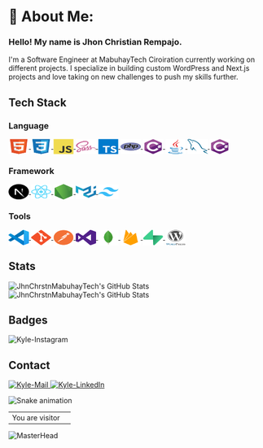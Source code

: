 # 💫 About Me:

### Hello! My name is Jhon Christian Rempajo.
I'm a Software Engineer at MabuhayTech Ciroiration currently working on different projects. I specialize in building custom WordPress and Next.js projects and love taking on new challenges to push my skills further.


## Tech Stack

### Language

<div style="display: inline-block">
  <a href="https://developer.mozilla.org/en-US/docs/Web/HTML" target="_blank"> 
    <img align="center" alt="Kyle-HTML" height="30" width="40" src="https://github.com/devicons/devicon/blob/master/icons/html5/html5-original.svg">
  </a>
  <a href="https://developer.mozilla.org/en-US/docs/Web/CSS" target="_blank">
    <img align="center" alt="Kyle-CSS" height="30" width="40" src="https://github.com/devicons/devicon/blob/master/icons/css3/css3-original.svg">
  </a>
  <a href="https://learn.microsoft.com/en-us/cpp/c-language/?view=msvc-170" target="_blank">
    <img align="center" alt="Kyle-C" height="30" width="40" src="https://github.com/devicons/devicon/blob/master/icons/javascript/javascript-original.svg">
  </a>
  <a href="https://docs.python.org/3/" target="_blank">
    <img align="center" alt="Kyle-Python" height="30" width="40" src="https://github.com/devicons/devicon/blob/master/icons/sass/sass-original.svg">
  </a>
    <a href="https://docs.python.org/3/" target="_blank">
    <img align="center" alt="Kyle-Python" height="30" width="40" src="https://github.com/devicons/devicon/blob/master/icons/typescript/typescript-original.svg">
  </a>
   <a href="https://www.php.net/docs.php" target="_blank">
    <img align="center" alt="Kyle-php" height="30" width="40" src="https://github.com/devicons/devicon/blob/master/icons/php/php-original.svg">
  </a> 
  <a href="https://isocpp.org/std/the-standard" target="_blank">
    <img align="center" alt="Kyle-C++" height="30" width="40" src="https://github.com/devicons/devicon/blob/master/icons/csharp/csharp-original.svg">
  </a>
  <a href="https://docs.oracle.com/en/java" target="_blank">
    <img align="center" alt="Kyle-Java" height="30" width="40" src="https://github.com/devicons/devicon/blob/master/icons/java/java-original.svg">
  </a>
  <a href="https://dev.mysql.com/doc" target="_blank">
    <img align="center" alt="Kyle-MySQL" height="30" width="40" src="https://github.com/devicons/devicon/blob/master/icons/mysql/mysql-original.svg">
  </a>
  <a href="https://learn.microsoft.com/en-us/dotnet/csharp/" target="_blank">
    <img align="center" alt="Kyle-csharp" height="30" width="40" src="https://github.com/devicons/devicon/blob/master/icons/csharp/csharp-original.svg">
  </a> 
</div>

### Framework

<div style="display: inline-block">
  <a href="https://react.dev" target="_blank">
    <img align="center" alt="Kyle-react" height="30" width="40" src="https://github.com/devicons/devicon/blob/master/icons/nextjs/nextjs-original.svg">
  </a>
  <a href="https://react.dev" target="_blank">
    <img align="center" alt="Kyle-react" height="30" width="40" src="https://github.com/devicons/devicon/blob/master/icons/react/react-original.svg">
  </a>
  <a href="https://nodejs.org/en/docs" target="_blank">
    <img align="center" alt="Kyle-nodejs" height="30" width="40" src="https://github.com/devicons/devicon/blob/master/icons/nodejs/nodejs-original.svg">
  </a>
  <a href="https://learn.microsoft.com/en-us/dotnet" target="_blank">
    <img align="center" alt="Kyle-dotnet" height="30" width="40" src="https://github.com/devicons/devicon/blob/master/icons/materialui/materialui-original.svg">
  </a>
  <a href="https://tailwindcss.com" target="_blank">
    <img align="center" alt="Kyle-tailwind" height="30" width="40" src="https://github.com/devicons/devicon/blob/master/icons/tailwindcss/tailwindcss-original.svg">
  </a>
</div>

### Tools

<div style="display: inline-block">
  <a href="https://code.visualstudio.com/docs" target="_blank">
    <img align="center" alt="Kyle-VS-Code" height="30" width="40" src="https://github.com/devicons/devicon/blob/master/icons/vscode/vscode-original.svg">
  </a>
  <a href="https://git-scm.com/doc" target="_blank">
    <img align="center" alt="Kyle-Git" height="30" width="40" src="https://github.com/devicons/devicon/blob/master/icons/git/git-original.svg">
  </a>
  <a href="https://learning.postman.com/docs/getting-started/introduction/" target="_blank">
    <img align="center" alt="Kyle-Postman" height="30" width="40" src="https://github.com/devicons/devicon/blob/master/icons/postman/postman-original.svg">
  </a>
  <a href="https://learn.microsoft.com/en-us/visualstudio/" target="_blank">
    <img align="center" alt="Kyle-Visual-Studio" height="30" width="40" src="https://github.com/devicons/devicon/blob/master/icons/visualstudio/visualstudio-plain.svg">
  </a>
  <a href="https://www.mongodb.com/docs/" target="_blank">
    <img align="center" alt="Kyle-MongoDB" height="30" width="40" src="https://github.com/devicons/devicon/blob/master/icons/mongodb/mongodb-original.svg">
  </a> 
  <a href="https://firebase.google.com/docs" target="_blank">
    <img align="center" alt="Kyle-Firebase" height="30" width="40" src="https://github.com/devicons/devicon/blob/master/icons/firebase/firebase-plain.svg">
  </a>
  <a href="https://supabase.com/docs" target="_blank">
    <img align="center" alt="Kyle-Supabase" height="30" width="40" src="https://github.com/devicons/devicon/blob/master/icons/supabase/supabase-original.svg">
  </a>
  <a href="https://wordpress.org/support/article/wordpress-editor/" target="_blank">
    <img align="center" alt="Kyle-WordPress" height="30" width="40" src="https://github.com/devicons/devicon/blob/master/icons/wordpress/wordpress-original.svg">
  </a>
</div>


## Stats

<div style="display: inline-block">
  <img alt="JhnChrstnMabuhayTech's GitHub Stats" src="https://github-readme-streak-stats.herokuapp.com/?user=JhnChrstnMabuhayTech&theme=shadow_green&hide_border=true">
  <img alt="JhnChrstnMabuhayTech's GitHub Stats" src="https://github-readme-stats-lake-seven-36.vercel.app/api/top-langs?username=kyleysrael&show_icons=true&theme=transparent&hide_border=true&layout=compact">
</div>

## Badges

<div style="display: inline-block">
<img alt="Kyle-Instagram" src="https://github-profile-trophy.vercel.app/?username=JhnChrstnMabuhayTech&theme=onedark&no-frame=false&no-bg=true&margin-w=4&border=false" target="_blank">
</div>

## Contact

<div style="display: inline-block">
  <a href="mailto:kylecua28@gmail.com" target="_blank">
    <img alt="Kyle-Mail" src="https://img.shields.io/badge/-Mail-EA4335?style=for-the-badge&logo=maildotru&logoColor=white" target="_blank">
  </a>
  <a href="https://www.linkedin.com/in/kyle-ysrael-cua-22b367244/" target="_blank">
    <img alt="Kyle-LinkedIn" src="https://img.shields.io/badge/-LinkedIn-0A66C2?style=for-the-badge&logo=linkedin&logoColor=white" target="_blank">
  </a>

</div>

![Snake animation](https://github.com/JhnChrstnMabuhayTech/blob/output/github-contribution-grid-snake.svg)

<table>
  <tr>
    <td>You are visitor</td>
    <td><img src="https://profile-counter.glitch.me/JhnChrstnMabuhayTech/count.svg" alt="" /></td>
  </tr>
</table>

![MasterHead](https://raw.githubusercontent.com/bornmay/bornmay/Update/svg/Bottom.svg)